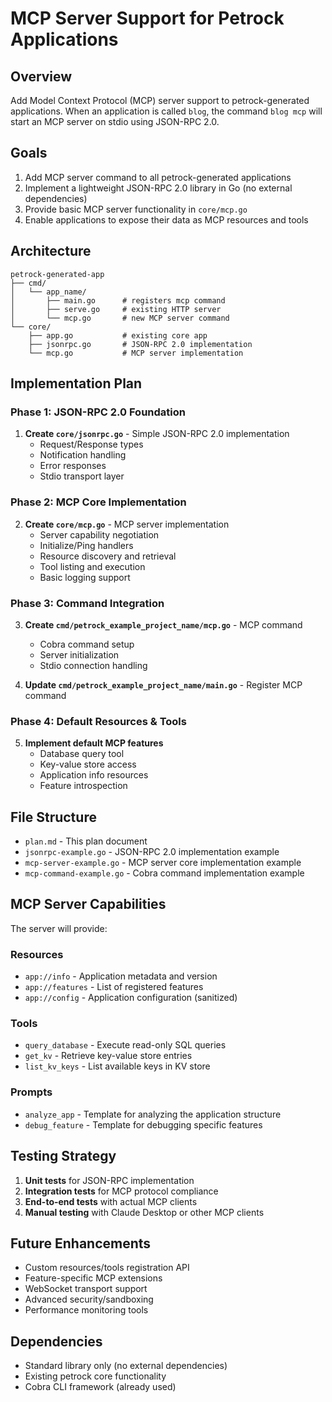 # MCP Server Support for Petrock Applications

## Overview

Add Model Context Protocol (MCP) server support to petrock-generated applications. When an application is called `blog`, the command `blog mcp` will start an MCP server on stdio using JSON-RPC 2.0.

## Goals

1. Add MCP server command to all petrock-generated applications
2. Implement a lightweight JSON-RPC 2.0 library in Go (no external dependencies)
3. Provide basic MCP server functionality in `core/mcp.go`
4. Enable applications to expose their data as MCP resources and tools

## Architecture

```
petrock-generated-app
├── cmd/
│   └── app_name/
│       ├── main.go      # registers mcp command
│       ├── serve.go     # existing HTTP server
│       └── mcp.go       # new MCP server command
└── core/
    ├── app.go           # existing core app
    ├── jsonrpc.go       # JSON-RPC 2.0 implementation
    └── mcp.go           # MCP server implementation
```

## Implementation Plan

### Phase 1: JSON-RPC 2.0 Foundation

1. **Create `core/jsonrpc.go`** - Simple JSON-RPC 2.0 implementation
   - Request/Response types
   - Notification handling
   - Error responses
   - Stdio transport layer

### Phase 2: MCP Core Implementation  

2. **Create `core/mcp.go`** - MCP server implementation
   - Server capability negotiation
   - Initialize/Ping handlers
   - Resource discovery and retrieval
   - Tool listing and execution
   - Basic logging support

### Phase 3: Command Integration

3. **Create `cmd/petrock_example_project_name/mcp.go`** - MCP command
   - Cobra command setup
   - Server initialization 
   - Stdio connection handling

4. **Update `cmd/petrock_example_project_name/main.go`** - Register MCP command

### Phase 4: Default Resources & Tools

5. **Implement default MCP features**
   - Database query tool
   - Key-value store access
   - Application info resources
   - Feature introspection

## File Structure

- `plan.md` - This plan document
- `jsonrpc-example.go` - JSON-RPC 2.0 implementation example
- `mcp-server-example.go` - MCP server core implementation example  
- `mcp-command-example.go` - Cobra command implementation example

## MCP Server Capabilities

The server will provide:

### Resources
- `app://info` - Application metadata and version
- `app://features` - List of registered features
- `app://config` - Application configuration (sanitized)

### Tools  
- `query_database` - Execute read-only SQL queries
- `get_kv` - Retrieve key-value store entries
- `list_kv_keys` - List available keys in KV store

### Prompts
- `analyze_app` - Template for analyzing the application structure
- `debug_feature` - Template for debugging specific features

## Testing Strategy

1. **Unit tests** for JSON-RPC implementation
2. **Integration tests** for MCP protocol compliance
3. **End-to-end tests** with actual MCP clients
4. **Manual testing** with Claude Desktop or other MCP clients

## Future Enhancements

- Custom resources/tools registration API
- Feature-specific MCP extensions  
- WebSocket transport support
- Advanced security/sandboxing
- Performance monitoring tools

## Dependencies

- Standard library only (no external dependencies)
- Existing petrock core functionality
- Cobra CLI framework (already used)
